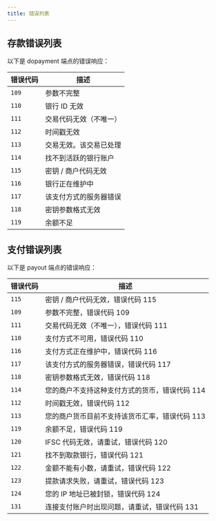 ```yaml
---
title: 错误列表
---
```


## 存款错误列表

以下是 dopayment 端点的错误响应：

| 错误代码 | 描述                   |
| -------- | ---------------------- |
| `109`    | 参数不完整             |
| `110`    | 银行 ID 无效           |
| `111`    | 交易代码无效（不唯一） |
| `112`    | 时间戳无效             |
| `113`    | 交易无效。该交易已处理 |
| `114`    | 找不到活跃的银行账户   |
| `115`    | 密钥 / 商户代码无效    |
| `116`    | 银行正在维护中         |
| `117`    | 该支付方式的服务器错误 |
| `118`    | 密钥参数格式无效       |
| `119`    | 余额不足               |

## 支付错误列表

以下是 payout 端点的错误响应：

| 错误代码 | 描述                                           |
| -------- | ---------------------------------------------- |
| `115`    | 密钥 / 商户代码无效，错误代码 115              |
| `109`    | 参数不完整，错误代码 109                       |
| `111`    | 交易代码无效（不唯一），错误代码 111           |
| `110`    | 支付方式不可用，错误代码 110                   |
| `116`    | 支付方式正在维护中，错误代码 116               |
| `117`    | 该支付方式的服务器错误，错误代码 117           |
| `118`    | 密钥参数格式无效，错误代码 118                 |
| `114`    | 您的商户不支持这种支付方式的货币，错误代码 114 |
| `112`    | 时间戳无效，错误代码 112                       |
| `113`    | 您的商户货币目前不支持该货币汇率，错误代码 113 |
| `119`    | 余额不足，错误代码 119                         |
| `120`    | IFSC 代码无效，请重试，错误代码 120            |
| `121`    | 找不到取款银行，错误代码 121                   |
| `122`    | 金额不能有小数，请重试，错误代码 122           |
| `123`    | 提款请求失败，请重试，错误代码 123             |
| `124`    | 您的 IP 地址已被封锁，错误代码 124             |
| `131`    | 连接支付账户时出现问题，请重试，错误代码 131   |
